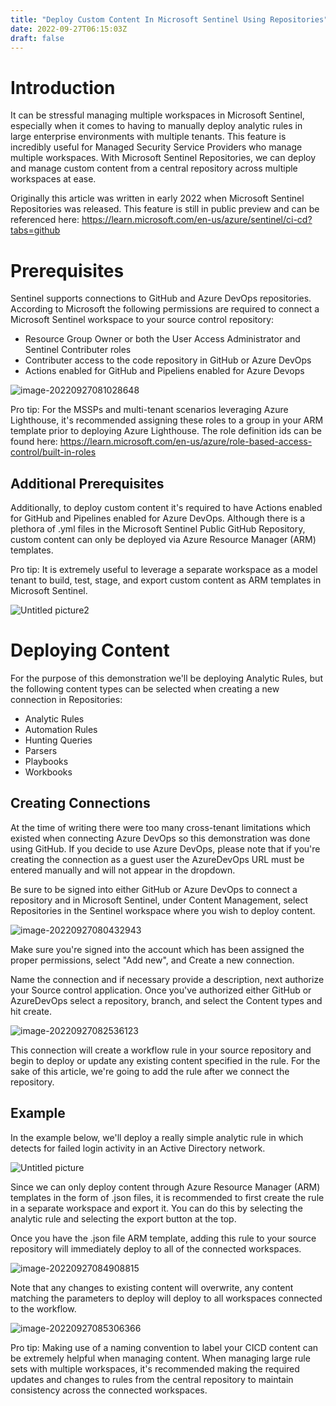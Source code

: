 ```yaml
---
title: "Deploy Custom Content In Microsoft Sentinel Using Repositories"
date: 2022-09-27T06:15:03Z
draft: false
---
```


# Introduction

It can be stressful managing multiple workspaces in Microsoft Sentinel, especially when it comes to having to manually deploy analytic rules in large enterprise environments with multiple tenants. This feature is incredibly useful for Managed Security Service Providers who manage multiple workspaces. With Microsoft Sentinel Repositories, we can deploy and manage custom content from a central repository across multiple workspaces at ease. 

Originally this article was written in early 2022 when Microsoft Sentinel Repositories was released. This feature is still in public preview and can be referenced here: https://learn.microsoft.com/en-us/azure/sentinel/ci-cd?tabs=github

# Prerequisites

Sentinel supports connections to GitHub and Azure DevOps repositories. According to Microsoft the following permissions are required to connect a Microsoft Sentinel workspace to your source control repository:

- Resource Group Owner or both the User Access Administrator and Sentinel Contributer roles
- Contributer access to the code repository in GitHub or Azure DevOps
- Actions enabled for GitHub and Pipeliens enabled for Azure Devops

![image-20220927081028648](/posts/Deploy-Custom-Content-In-Microsoft-Sentinel-Using-Repositories.assets/image-20220927081028648.png)

Pro tip: For the MSSPs and multi-tenant scenarios leveraging Azure Lighthouse, it's recommended assigning these roles to a group in your ARM template prior to deploying Azure Lighthouse. The role definition ids can be found here: https://learn.microsoft.com/en-us/azure/role-based-access-control/built-in-roles

## Additional Prerequisites

Additionally, to deploy custom content it's required to have Actions enabled for GitHub and Pipelines enabled for Azure DevOps. Although there is a plethora of .yml files in the Microsoft Sentinel Public GitHub Repository, custom content can only be deployed via Azure Resource Manager (ARM) templates. 

Pro tip: It is extremely useful to leverage a separate workspace as a model tenant to build, test, stage, and export custom content as ARM templates in Microsoft Sentinel.

![Untitled picture2](/posts/Deploy-Custom-Content-In-Microsoft-Sentinel-Using-Repositories.assets/Untitledpicture3.png)

# Deploying Content

For the purpose of this demonstration we'll be deploying Analytic Rules, but the following content types can be selected when creating a new connection in Repositories:

- Analytic Rules
- Automation Rules
- Hunting Queries
- Parsers
- Playbooks
- Workbooks

## Creating Connections

At the time of writing there were too many cross-tenant limitations which existed when connecting Azure DevOps so this demonstration was done using GitHub. If you decide to use Azure DevOps, please note that if you're creating the connection as a guest user the AzureDevOps URL must be entered manually and will not appear in the dropdown.

Be sure to be signed into either GitHub or Azure DevOps to connect a repository and in Microsoft Sentinel, under Content Management, select Repositories in the Sentinel workspace where you wish to deploy content.

![image-20220927080432943](/posts/Deploy-Custom-Content-In-Microsoft-Sentinel-Using-Repositories.assets/image33.png)

Make sure you're signed into the account which has been assigned the proper permissions, select "Add new", and Create a new connection.

Name the connection and if necessary provide a description, next authorize your Source control application. Once you've authorized either GitHub or AzureDevOps select a repository, branch, and select the Content types and hit create.

![image-20220927082536123](/posts/Deploy-Custom-Content-In-Microsoft-Sentinel-Using-Repositories.assets/image-20220927082536123.png)

This connection will create a workflow rule in your source repository and begin to deploy or update any existing content specified in the rule. For the sake of this article, we're going to add the rule after we connect the repository.

## Example

In the example below, we'll deploy a really simple analytic rule in which detects for failed login activity in an Active Directory network.

![Untitled picture](/posts/Deploy-Custom-Content-In-Microsoft-Sentinel-Using-Repositories.assets/Untitledpicture6.png)

Since we can only deploy content through Azure Resource Manager (ARM) templates in the form of .json files, it is recommended to first create the rule in a separate workspace and export it. You can do this by selecting the analytic rule and selecting the export button at the top.

Once you have the .json file ARM template, adding this rule to your source repository will immediately deploy to all of the connected workspaces.

![image-20220927084908815](/posts/Deploy-Custom-Content-In-Microsoft-Sentinel-Using-Repositories.assets/image-20220927084908815.png)

Note that any changes to existing content will overwrite, any content matching the parameters to deploy will deploy to all workspaces connected to the workflow.

![image-20220927085306366](/posts/Deploy-Custom-Content-In-Microsoft-Sentinel-Using-Repositories.assets/image-20220927085306366.png)

Pro tip: Making use of a naming convention to label your CICD content can be extremely helpful when managing content. When managing large rule sets with multiple workspaces, it's recommended making the required updates and changes to rules from the central repository to maintain consistency across the connected workspaces.